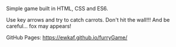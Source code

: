 Simple game built in HTML, CSS and ES6.

Use key arrows and try to catch carrots. Don't hit the wall!!!
And be careful... fox may appears!

GitHub Pages: https://ewkaf.github.io/furryGame/